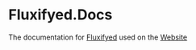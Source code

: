 # Fluxifyed.Docs
The documentation for [Fluxifyed](https://github.com/Fluxifyed/Fluxifyed) used on the [Website](https://fluxifyed.foxes4life.net/docs)

